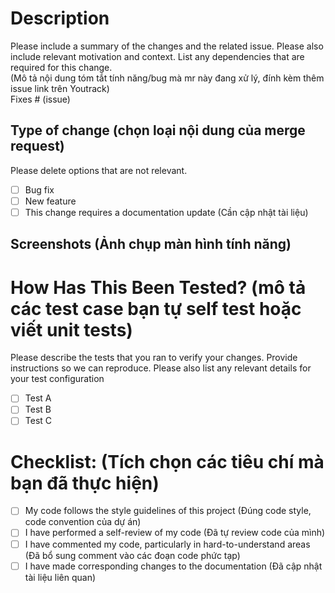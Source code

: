 # Description

Please include a summary of the changes and the related issue. Please also include relevant motivation and context. List any dependencies that are required for this change.  
(Mô tả nội dung tóm tắt tính năng/bug mà mr này đang xử lý, đính kèm thêm issue link trên Youtrack)  
Fixes # (issue)

## Type of change (chọn loại nội dung của merge request)

Please delete options that are not relevant.

- [ ] Bug fix
- [ ] New feature
- [ ] This change requires a documentation update (Cần cập nhật tài liệu)

## Screenshots (Ảnh chụp màn hình tính năng)

# How Has This Been Tested? (mô tả các test case bạn tự self test hoặc viết unit tests)

Please describe the tests that you ran to verify your changes. Provide instructions so we can reproduce. Please also list any relevant details for your test configuration

- [ ] Test A
- [ ] Test B
- [ ] Test C

# Checklist: (Tích chọn các tiêu chí mà bạn đã thực hiện)

- [ ] My code follows the style guidelines of this project (Đúng code style, code convention của dự án)
- [ ] I have performed a self-review of my code (Đã tự review code của mình)
- [ ] I have commented my code, particularly in hard-to-understand areas (Đã bổ sung comment vào các đoạn code phức tạp)
- [ ] I have made corresponding changes to the documentation (Đã cập nhật tài liệu liên quan)
